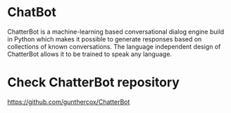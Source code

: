 # ChatBot
ChatterBot is a machine-learning based conversational dialog engine build in Python which makes it possible to generate responses based on collections of known conversations. The language independent design of ChatterBot allows it to be trained to speak any language.
# Check ChatterBot repository
https://github.com/gunthercox/ChatterBot
